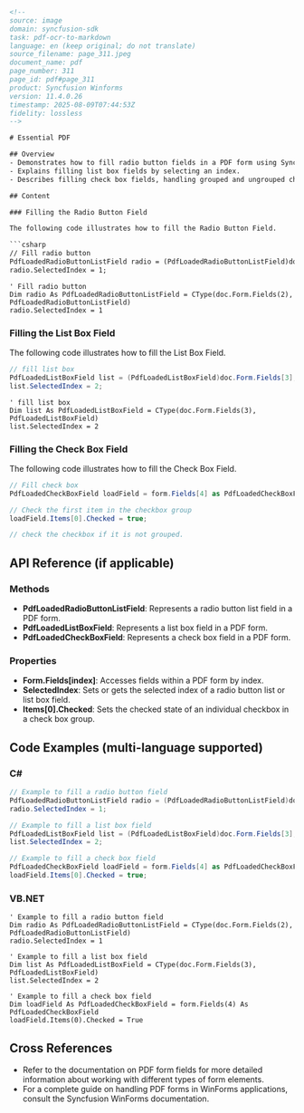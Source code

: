 ```html
<!-- 
source: image
domain: syncfusion-sdk
task: pdf-ocr-to-markdown
language: en (keep original; do not translate)
source_filename: page_311.jpeg
document_name: pdf
page_number: 311
page_id: pdf#page_311
product: Syncfusion Winforms
version: 11.4.0.26
timestamp: 2025-08-09T07:44:53Z
fidelity: lossless
-->

# Essential PDF

## Overview
- Demonstrates how to fill radio button fields in a PDF form using Syncfusion PDF toolkit.
- Explains filling list box fields by selecting an index.
- Describes filling check box fields, handling grouped and ungrouped checkboxes.

## Content

### Filling the Radio Button Field

The following code illustrates how to fill the Radio Button Field.

```csharp
// Fill radio button
PdfLoadedRadioButtonListField radio = (PdfLoadedRadioButtonListField)doc.Form.Fields[2];
radio.SelectedIndex = 1;
```

```vbnet
' Fill radio button
Dim radio As PdfLoadedRadioButtonListField = CType(doc.Form.Fields(2), PdfLoadedRadioButtonListField)
radio.SelectedIndex = 1
```

### Filling the List Box Field

The following code illustrates how to fill the List Box Field.

```csharp
// fill list box
PdfLoadedListBoxField list = (PdfLoadedListBoxField)doc.Form.Fields[3];
list.SelectedIndex = 2;
```

```vbnet
' fill list box
Dim list As PdfLoadedListBoxField = CType(doc.Form.Fields(3), PdfLoadedListBoxField)
list.SelectedIndex = 2
```

### Filling the Check Box Field

The following code illustrates how to fill the Check Box Field.

```csharp
// Fill check box
PdfLoadedCheckBoxField loadField = form.Fields[4] as PdfLoadedCheckBoxField;

// Check the first item in the checkbox group
loadField.Items[0].Checked = true;

// check the checkbox if it is not grouped.
```

## API Reference (if applicable)

### Methods

- **PdfLoadedRadioButtonListField**: Represents a radio button list field in a PDF form.
- **PdfLoadedListBoxField**: Represents a list box field in a PDF form.
- **PdfLoadedCheckBoxField**: Represents a check box field in a PDF form.

### Properties

- **Form.Fields[index]**: Accesses fields within a PDF form by index.
- **SelectedIndex**: Sets or gets the selected index of a radio button list or list box field.
- **Items[0].Checked**: Sets the checked state of an individual checkbox in a check box group.

## Code Examples (multi-language supported)
### C#
```csharp
// Example to fill a radio button field
PdfLoadedRadioButtonListField radio = (PdfLoadedRadioButtonListField)doc.Form.Fields[2];
radio.SelectedIndex = 1;

// Example to fill a list box field
PdfLoadedListBoxField list = (PdfLoadedListBoxField)doc.Form.Fields[3];
list.SelectedIndex = 2;

// Example to fill a check box field
PdfLoadedCheckBoxField loadField = form.Fields[4] as PdfLoadedCheckBoxField;
loadField.Items[0].Checked = true;
```

### VB.NET
```vbnet
' Example to fill a radio button field
Dim radio As PdfLoadedRadioButtonListField = CType(doc.Form.Fields(2), PdfLoadedRadioButtonListField)
radio.SelectedIndex = 1

' Example to fill a list box field
Dim list As PdfLoadedListBoxField = CType(doc.Form.Fields(3), PdfLoadedListBoxField)
list.SelectedIndex = 2

' Example to fill a check box field
Dim loadField As PdfLoadedCheckBoxField = form.Fields(4) As PdfLoadedCheckBoxField
loadField.Items(0).Checked = True
```

## Cross References
- Refer to the documentation on PDF form fields for more detailed information about working with different types of form elements.
- For a complete guide on handling PDF forms in WinForms applications, consult the Syncfusion WinForms documentation.

<!-- tags: [Syncfusion WinForms, PDF, PDF Form Fields, Essential PDF, Radio Buttons, List Boxes, Check Boxes, Form Fields, Filling Fields] keywords: [pdf, form fields, radio buttons, list boxes, check boxes, essential pdf, filling fields, pdf toolkit, syncfusion winforms] -->
```